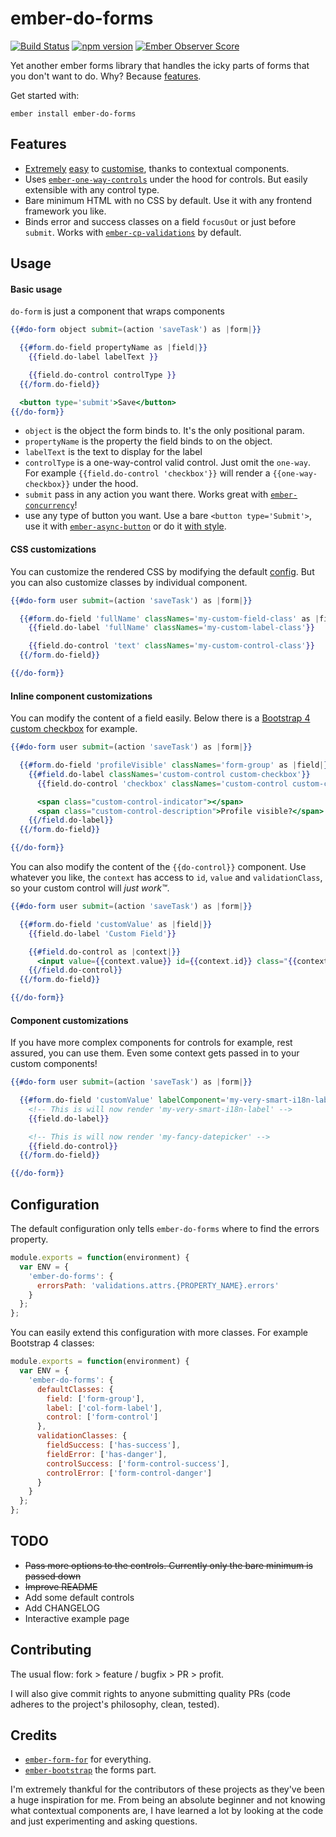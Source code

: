 # ember-do-forms

[![Build Status](https://travis-ci.org/shuriu/ember-do-forms.svg?branch=master)](https://travis-ci.org/shuriu/ember-do-forms)
[![npm version](https://badge.fury.io/js/ember-do-forms.svg)](https://badge.fury.io/js/ember-do-forms)
[![Ember Observer Score](https://emberobserver.com/badges/ember-do-forms.svg)](https://emberobserver.com/addons/ember-do-forms)

Yet another ember forms library that handles the icky parts of forms that you don't want to do. Why? Because [features](#features).

Get started with:

  `ember install ember-do-forms`

## Features

* [Extremely](#css-customizations) [easy](#inline-component-customizations) to [customise](#component-customizations), thanks to contextual components.
* Uses [`ember-one-way-controls`](https://github.com/DockYard/ember-one-way-controls) under the hood for controls. But easily extensible with any control type.
* Bare minimum HTML with no CSS by default. Use it with any frontend framework you like.
* Binds error and success classes on a field `focusOut` or just before `submit`. Works with [`ember-cp-validations`](https://github.com/offirgolan/ember-cp-validations) by default.

## Usage

#### Basic usage
`do-form` is just a component that wraps components
```hbs
{{#do-form object submit=(action 'saveTask') as |form|}}

  {{#form.do-field propertyName as |field|}}
    {{field.do-label labelText }}

    {{field.do-control controlType }}
  {{/form.do-field}}

  <button type='submit'>Save</button>
{{/do-form}}
```
* `object` is the object the form binds to. It's the only positional param.
* `propertyName` is the property the field binds to on the object.
* `labelText` is the text to display for the label
* `controlType` is a one-way-control valid control. Just omit the `one-way`. For example `{{field.do-control 'checkbox'}}` will render a `{{one-way-checkbox}}` under the hood.
* `submit` pass in any action you want there. Works great with [`ember-concurrency`](https://github.com/machty/ember-concurrency)!
* use any type of button you want. Use a bare `<button type='Submit'>`, use it with [`ember-async-button`](https://github.com/DockYard/ember-async-button) or do it [with style](http://ember-concurrency.com/#/docs/examples/loading-ui).

#### CSS customizations
You can customize the rendered CSS by modifying the default [config](#configuration). But you can also customize classes by individual component.

```hbs
{{#do-form user submit=(action 'saveTask') as |form|}}

  {{#form.do-field 'fullName' classNames='my-custom-field-class' as |field|}}
    {{field.do-label 'fullName' classNames='my-custom-label-class'}}

    {{field.do-control 'text' classNames='my-custom-control-class'}}
  {{/form.do-field}}

{{/do-form}}
```

#### Inline component customizations
You can modify the content of a field easily. Below there is a [Bootstrap 4 custom checkbox](https://v4-alpha.getbootstrap.com/components/forms/#checkboxes) for example.
```hbs
{{#do-form user submit=(action 'saveTask') as |form|}}

  {{#form.do-field 'profileVisible' classNames='form-group' as |field|}}
    {{#field.do-label classNames='custom-control custom-checkbox'}}
      {{field.do-control 'checkbox' classNames='custom-control custom-checkbox'}}

      <span class="custom-control-indicator"></span>
      <span class="custom-control-description">Profile visible?</span>
    {{/field.do-label}}
  {{/form.do-field}}

{{/do-form}}
```

You can also modify the content of the `{{do-control}}` component. Use whatever you like, the `context` has access to `id`, `value` and `validationClass`, so your custom control will *just work™*.
```hbs
{{#do-form user submit=(action 'saveTask') as |form|}}

  {{#form.do-field 'customValue' as |field|}}
    {{field.do-label 'Custom Field'}}

    {{#field.do-control as |context|}}
      <input value={{context.value}} id={{context.id}} class="{{context.validationClass}}">
    {{/field.do-control}}
  {{/form.do-field}}

{{/do-form}}
```

#### Component customizations
If you have more complex components for controls for example, rest assured, you can use them. Even some context gets passed in to your custom components!
```hbs
{{#do-form user submit=(action 'saveTask') as |form|}}

  {{#form.do-field 'customValue' labelComponent='my-very-smart-i18n-label' controlComponent='my-fancy-datepicker' as |field|}}
    <!-- This is will now render 'my-very-smart-i18n-label' -->
    {{field.do-label}}

    <!-- This is will now render 'my-fancy-datepicker' -->
    {{field.do-control}}
  {{/form.do-field}}

{{/do-form}}
```

## Configuration

The default configuration only tells `ember-do-forms` where to find the errors property.
```js
module.exports = function(environment) {
  var ENV = {
    'ember-do-forms': {
      errorsPath: 'validations.attrs.{PROPERTY_NAME}.errors'
    }
  };
};
```

You can easily extend this configuration with more classes. For example Bootstrap 4 classes:
```js
module.exports = function(environment) {
  var ENV = {
    'ember-do-forms': {
      defaultClasses: {
        field: ['form-group'],
        label: ['col-form-label'],
        control: ['form-control']
      },
      validationClasses: {
        fieldSuccess: ['has-success'],
        fieldError: ['has-danger'],
        controlSuccess: ['form-control-success'],
        controlError: ['form-control-danger']
      }
    }
  };
};
```

## TODO

* ~~Pass more options to the controls. Currently only the bare minimum is passed down~~
* ~~Improve README~~
* Add some default controls
* Add CHANGELOG
* Interactive example page

## Contributing
The usual flow: fork > feature / bugfix > PR > profit.

I will also give commit rights to anyone submitting quality PRs (code adheres to the project's philosophy, clean, tested).

## Credits

* [`ember-form-for`](https://github.com/martndemus/ember-form-for) for everything.
* [`ember-bootstrap`](https://github.com/kaliber5/ember-bootstrap) the forms part.

I'm extremely thankful for the contributors of these projects as they've been a huge inspiration for me. From being an absolute beginner and not knowing what contextual components are, I have learned a lot by looking at the code and just experimenting and asking questions.
